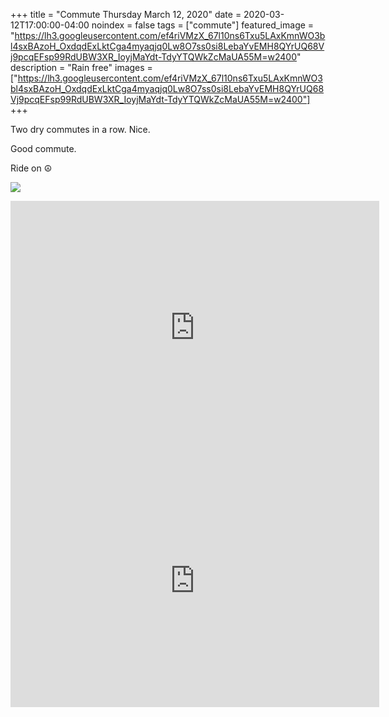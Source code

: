 +++
title =  "Commute Thursday March 12, 2020"
date = 2020-03-12T17:00:00-04:00
noindex = false
tags = ["commute"]
featured_image = "https://lh3.googleusercontent.com/ef4riVMzX_67l10ns6Txu5LAxKmnWO3bl4sxBAzoH_OxdqdExLktCga4myaqjq0Lw8O7ss0si8LebaYvEMH8QYrUQ68Vj9pcqEFsp99RdUBW3XR_IoyjMaYdt-TdyYTQWkZcMaUA55M=w2400"
description = "Rain free"
images = ["https://lh3.googleusercontent.com/ef4riVMzX_67l10ns6Txu5LAxKmnWO3bl4sxBAzoH_OxdqdExLktCga4myaqjq0Lw8O7ss0si8LebaYvEMH8QYrUQ68Vj9pcqEFsp99RdUBW3XR_IoyjMaYdt-TdyYTQWkZcMaUA55M=w2400"]
+++

Two dry commutes in a row. Nice.

Good commute.

Ride on ☮

<a href='https://lh3.googleusercontent.com/ef4riVMzX_67l10ns6Txu5LAxKmnWO3bl4sxBAzoH_OxdqdExLktCga4myaqjq0Lw8O7ss0si8LebaYvEMH8QYrUQ68Vj9pcqEFsp99RdUBW3XR_IoyjMaYdt-TdyYTQWkZcMaUA55M=w2400'><img src='https://lh3.googleusercontent.com/ef4riVMzX_67l10ns6Txu5LAxKmnWO3bl4sxBAzoH_OxdqdExLktCga4myaqjq0Lw8O7ss0si8LebaYvEMH8QYrUQ68Vj9pcqEFsp99RdUBW3XR_IoyjMaYdt-TdyYTQWkZcMaUA55M=w2400'></a>


<iframe height='405' width='590' frameborder='0' allowtransparency='true' scrolling='no' src='https://www.strava.com/activities/3176488857/embed/7a53e9a270a08d80e02cfdc27410c9a79e545546'></iframe>

<iframe height='405' width='590' frameborder='0' allowtransparency='true' scrolling='no' src='https://www.strava.com/activities/3178097287/embed/e7e79d1a0eca4be9d1088bbb7297c11b320496cc'></iframe>
